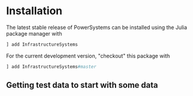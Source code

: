 # Installation

The latest stable release of PowerSystems can be installed using the Julia package manager with

```julia
] add InfrastructureSystems
```

For the current development version, "checkout" this package with

```julia
] add InfrastructureSystems#master
```

## Getting test data to start with some data
